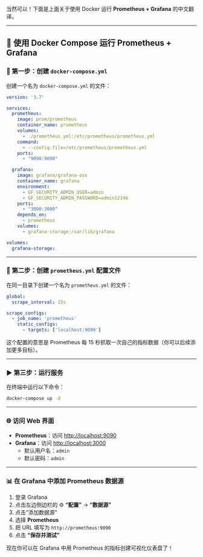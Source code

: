 当然可以！下面是上面关于使用 Docker 运行 **Prometheus + Grafana** 的中文翻译。

---

## 🚀 使用 Docker Compose 运行 Prometheus + Grafana

### 🔧 第一步：创建 `docker-compose.yml`

创建一个名为 `docker-compose.yml` 的文件：

```yaml
version: '3.7'

services:
  prometheus:
    image: prom/prometheus
    container_name: prometheus
    volumes:
      - ./prometheus.yml:/etc/prometheus/prometheus.yml
    command:
      - --config.file=/etc/prometheus/prometheus.yml
    ports:
      - "9090:9090"

  grafana:
    image: grafana/grafana-oss
    container_name: grafana
    environment:
      - GF_SECURITY_ADMIN_USER=admin
      - GF_SECURITY_ADMIN_PASSWORD=admin12346
    ports:
      - "3000:3000"
    depends_on:
      - prometheus
    volumes:
      - grafana-storage:/var/lib/grafana

volumes:
  grafana-storage:
```

---

### 📝 第二步：创建 `prometheus.yml` 配置文件

在同一目录下创建一个名为 `prometheus.yml` 的文件：

```yaml
global:
  scrape_interval: 15s

scrape_configs:
  - job_name: 'prometheus'
    static_configs:
      - targets: ['localhost:9090']
```

这个配置的意思是 Prometheus 每 15 秒抓取一次自己的指标数据（你可以后续添加更多目标）。

---

### ▶️ 第三步：运行服务

在终端中运行以下命令：

```bash
docker-compose up -d
```

---

### 🌐 访问 Web 界面

- **Prometheus**：访问 [http://localhost:9090](http://localhost:9090)
- **Grafana**：访问 [http://localhost:3000](http://localhost:3000)
  - 默认用户名：`admin`
  - 默认密码：`admin`

---

### 📊 在 Grafana 中添加 Prometheus 数据源

1. 登录 Grafana
2. 点击左边侧边栏的 ⚙️ **“配置”** → **“数据源”**
3. 点击“添加数据源”
4. 选择 **Prometheus**
5. 把 URL 填写为 `http://prometheus:9090`
6. 点击 **“保存并测试”**

现在你可以在 Grafana 中用 Prometheus 的指标创建可视化仪表盘了！



